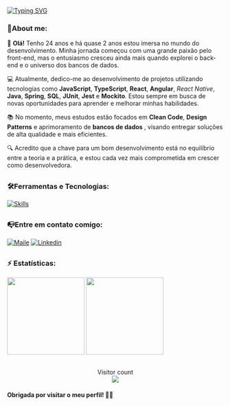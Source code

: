 [![Typing SVG](https://readme-typing-svg.herokuapp.com?font=Playfair+Display&weight=600&size=28&duration=4995&pause=1000&color=A73CCA&background=FF6AE300&center=true&vCenter=true&random=false&width=570&lines=%F0%9F%91%8B+Hello!+Welcome+to+my+Github+profile+%F0%9F%A4%8D)](https://git.io/typing-svg)

###  💬About me:
🌟 **Olá!** Tenho 24 anos e há quase 2 anos estou imersa no mundo do desenvolvimento. Minha jornada começou com uma grande paixão pelo front-end, mas o entusiasmo cresceu ainda mais quando explorei o back-end e o universo dos bancos de dados.

💻 Atualmente, dedico-me ao desenvolvimento de projetos utilizando tecnologias como **JavaScript**, **TypeScript**, **React**, **Angular**, *React Native*, **Java**, **Spring**, **SQL**, **JUnit**, **Jest** e **Mockito**. Estou sempre em busca de novas oportunidades para aprender e melhorar minhas habilidades.

📚 No momento, meus estudos estão focados em **Clean Code**, **Design Patterns** e aprimoramento de **bancos de dados** , visando entregar soluções de alta qualidade e mais eficientes.

🔍 Acredito que a chave para um bom desenvolvimento está no equilíbrio entre a teoria e a prática, e estou cada vez mais comprometida em crescer como desenvolvedora.


##

### 🛠️Ferramentas e Tecnologias:
[![Skills](https://skillicons.dev/icons?i=javascript,typescript,react,nextjs,css,sass,bootstrap,figma,git,tailwind,vite,angular,java,spring,docker,jest,postgres)](https://skillicons.dev)

 ##
 
### 📭Entre em contato comigo:
 [<img alt="Maile" src="https://img.shields.io/badge/mail-FFFFFF?style=for-the-badge&logo=mail&logoColor=black"/>](mailto:daniellymarques0028@gmail.com)
 [<img alt="Linkedin" src="https://img.shields.io/badge/-linkedin-%230077B5?style=for-the-badge&logo=linkedin&logoColor=white"/>](https://www.linkedin.com/in/danny-marques/)


 ##

 ### ⚡ Estatísticas:
<div>
<img loading="lazy" height="180em" src="https://github-readme-stats.vercel.app/api/top-langs/?username=dannycmmarques&layout=compact&langs_count=7&theme=radical"/>
<img loading="lazy" height="180em" src="http://github-readme-streak-stats.herokuapp.com/?user=dannycmmarques&amp;theme=radical">
</div>

##

<p align="center"> 
  Visitor count<br>
  <img src="https://profile-counter.glitch.me/dannycmmarques/count.svg" />
</p>
 
 #### Obrigada por visitar o meu perfil! 🚀✨ 




